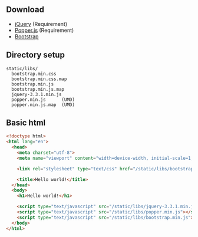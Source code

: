 ## Download
- [jQuery](https://jquery.com/download/) (Requirement)
- [Popper.js](https://github.com/FezVrasta/popper.js/releases) (Requirement)
- [Bootstrap](https://getbootstrap.com/docs/4.0/getting-started/download/)

## Directory setup
```
static/libs/
  bootstrap.min.css
  bootstrap.min.css.map
  bootstrap.min.js
  bootstrap.min.js.map
  jquery-3.3.1.min.js
  popper.min.js      (UMD)
  popper.min.js.map  (UMD)
```

## Basic html
```html
<!doctype html>
<html lang="en">
  <head>
    <meta charset="utf-8">
    <meta name="viewport" content="width=device-width, initial-scale=1, shrink-to-fit=no">

    <link rel="stylesheet" type="text/css" href="/static/libs/bootstrap.min.css">

    <title>Hello world!</title>
  </head>
  <body>
    <h1>Hello world!</h1>

    <script type="text/javascript" src="/static/libs/jquery-3.3.1.min.js"></script>
    <script type="text/javascript" src="/static/libs/popper.min.js"></script>
    <script type="text/javascript" src="/static/libs/bootstrap.min.js"></script>
  </body>
</html>
```

